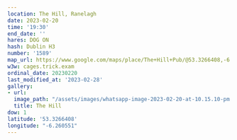 ```yaml
---
location: The Hill, Ranelagh
date: 2023-02-20
time: '19:30'
end_date: ''
hares: DOG ON
hash: Dublin H3
number: '1589'
map_url: https://www.google.com/maps/place/The+Hill+Pub/@53.3266408,-6.260551,17z/data=!3m1!4b1!4m5!3m4!1s0x48670ea66b7a0f2f:0xaf3fe798e64112d4!8m2!3d53.3266719!4d-6.2583374
w3w: cages.trick.exam
ordinal_date: 20230220
last_modified_at: '2023-02-28'
gallery:
- url:
  image_path: "/assets/images/whatsapp-image-2023-02-20-at-10.15.10-pm.jpeg"
  title: The Hill
dow: 1
latitude: '53.3266408'
longitude: "-6.260551"
---
```


